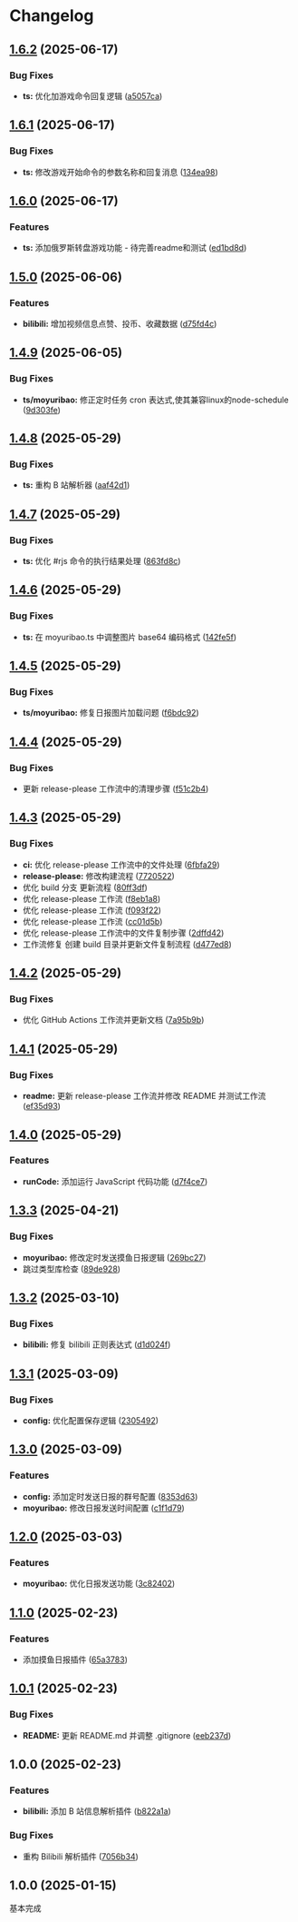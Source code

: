 # Changelog

## [1.6.2](https://github.com/jacksixth/karin-plugin-jacksixth-app/compare/v1.6.1...v1.6.2) (2025-06-17)


### Bug Fixes

* **ts:** 优化加游戏命令回复逻辑 ([a5057ca](https://github.com/jacksixth/karin-plugin-jacksixth-app/commit/a5057ca03dacdc81e12ff23b738eefcb303c84fa))

## [1.6.1](https://github.com/jacksixth/karin-plugin-jacksixth-app/compare/v1.6.0...v1.6.1) (2025-06-17)


### Bug Fixes

* **ts:** 修改游戏开始命令的参数名称和回复消息 ([134ea98](https://github.com/jacksixth/karin-plugin-jacksixth-app/commit/134ea98143234755b53fc569b6df87a1be98158f))

## [1.6.0](https://github.com/jacksixth/karin-plugin-jacksixth-app/compare/v1.5.0...v1.6.0) (2025-06-17)


### Features

* **ts:** 添加俄罗斯转盘游戏功能 - 待完善readme和测试 ([ed1bd8d](https://github.com/jacksixth/karin-plugin-jacksixth-app/commit/ed1bd8d1e62787d1324d5021dc9d1d63cdb4f44e))

## [1.5.0](https://github.com/jacksixth/karin-plugin-jacksixth-app/compare/v1.4.9...v1.5.0) (2025-06-06)


### Features

* **bilibili:** 增加视频信息点赞、投币、收藏数据 ([d75fd4c](https://github.com/jacksixth/karin-plugin-jacksixth-app/commit/d75fd4cc07146e946ab97322adf8c7d74a2185d6))

## [1.4.9](https://github.com/jacksixth/karin-plugin-jacksixth-app/compare/v1.4.8...v1.4.9) (2025-06-05)


### Bug Fixes

* **ts/moyuribao:** 修正定时任务 cron 表达式,使其兼容linux的node-schedule ([9d303fe](https://github.com/jacksixth/karin-plugin-jacksixth-app/commit/9d303febce5f0d1e15ee5f3b7415822664321c59))

## [1.4.8](https://github.com/jacksixth/karin-plugin-jacksixth-app/compare/v1.4.7...v1.4.8) (2025-05-29)


### Bug Fixes

* **ts:** 重构 B 站解析器 ([aaf42d1](https://github.com/jacksixth/karin-plugin-jacksixth-app/commit/aaf42d1314aa379241052030158e49ef4ca662a8))

## [1.4.7](https://github.com/jacksixth/karin-plugin-jacksixth-app/compare/v1.4.6...v1.4.7) (2025-05-29)


### Bug Fixes

* **ts:** 优化 #rjs 命令的执行结果处理 ([863fd8c](https://github.com/jacksixth/karin-plugin-jacksixth-app/commit/863fd8c068bda955e674567a9b193896d66ed88a))

## [1.4.6](https://github.com/jacksixth/karin-plugin-jacksixth-app/compare/v1.4.5...v1.4.6) (2025-05-29)


### Bug Fixes

* **ts:** 在 moyuribao.ts 中调整图片 base64 编码格式 ([142fe5f](https://github.com/jacksixth/karin-plugin-jacksixth-app/commit/142fe5feddf1150ba89324d3ecab20dd1e241cf7))

## [1.4.5](https://github.com/jacksixth/karin-plugin-jacksixth-app/compare/v1.4.4...v1.4.5) (2025-05-29)


### Bug Fixes

* **ts/moyuribao:** 修复日报图片加载问题 ([f6bdc92](https://github.com/jacksixth/karin-plugin-jacksixth-app/commit/f6bdc921449a6160250fd91706837ce33f7986f8))

## [1.4.4](https://github.com/jacksixth/karin-plugin-jacksixth-app/compare/v1.4.3...v1.4.4) (2025-05-29)


### Bug Fixes

* 更新 release-please 工作流中的清理步骤 ([f51c2b4](https://github.com/jacksixth/karin-plugin-jacksixth-app/commit/f51c2b4d954f5e4d147b6b231ddb1bc73dc6801b))

## [1.4.3](https://github.com/jacksixth/karin-plugin-jacksixth-app/compare/v1.4.2...v1.4.3) (2025-05-29)


### Bug Fixes

* **ci:** 优化 release-please 工作流中的文件处理 ([6fbfa29](https://github.com/jacksixth/karin-plugin-jacksixth-app/commit/6fbfa29b9b444db14cd4484b9b2be6aebaeafcc2))
* **release-please:** 修改构建流程 ([7720522](https://github.com/jacksixth/karin-plugin-jacksixth-app/commit/7720522415b905847167c24d112309d9fc907fd7))
* 优化 build 分支 更新流程 ([80ff3df](https://github.com/jacksixth/karin-plugin-jacksixth-app/commit/80ff3df16f75484f8ec6eda1fd8bd127100f6bb5))
* 优化 release-please 工作流 ([f8eb1a8](https://github.com/jacksixth/karin-plugin-jacksixth-app/commit/f8eb1a82460b582d236e2b903928c1593cdecf9a))
* 优化 release-please 工作流 ([f093f22](https://github.com/jacksixth/karin-plugin-jacksixth-app/commit/f093f223a9ea444ea958a782b1c982b3802ac78c))
* 优化 release-please 工作流 ([cc01d5b](https://github.com/jacksixth/karin-plugin-jacksixth-app/commit/cc01d5b93852c1c4fa432f2b2c574e98e569dadc))
* 优化 release-please 工作流中的文件复制步骤 ([2dffd42](https://github.com/jacksixth/karin-plugin-jacksixth-app/commit/2dffd422a5150f913adee7f2634d83d376ecac27))
* 工作流修复 创建 build 目录并更新文件复制流程 ([d477ed8](https://github.com/jacksixth/karin-plugin-jacksixth-app/commit/d477ed8ec79c98979b728555d9a2ae5895679a08))

## [1.4.2](https://github.com/jacksixth/karin-plugin-jacksixth-app/compare/v1.4.1...v1.4.2) (2025-05-29)


### Bug Fixes

* 优化 GitHub Actions 工作流并更新文档 ([7a95b9b](https://github.com/jacksixth/karin-plugin-jacksixth-app/commit/7a95b9bdc8dc5fc7164394f6f836bdc68a747b6d))

## [1.4.1](https://github.com/jacksixth/karin-plugin-forMyself/compare/v1.4.0...v1.4.1) (2025-05-29)


### Bug Fixes

* **readme:** 更新 release-please 工作流并修改 README 并测试工作流 ([ef35d93](https://github.com/jacksixth/karin-plugin-forMyself/commit/ef35d93ca243c61012b9e2f83a9f3b214afb558d))

## [1.4.0](https://github.com/jacksixth/karin-plugin-forMyself/compare/v1.3.3...v1.4.0) (2025-05-29)


### Features

* **runCode:** 添加运行 JavaScript 代码功能 ([d7f4ce7](https://github.com/jacksixth/karin-plugin-forMyself/commit/d7f4ce7914188c6602a12588b194774be4acb9c3))

## [1.3.3](https://github.com/jacksixth/karin-plugin-forMyself/compare/v1.3.2...v1.3.3) (2025-04-21)


### Bug Fixes

* **moyuribao:** 修改定时发送摸鱼日报逻辑 ([269bc27](https://github.com/jacksixth/karin-plugin-forMyself/commit/269bc2789f2ded26267e05d25bba8e120f397094))
* 跳过类型库检查 ([89de928](https://github.com/jacksixth/karin-plugin-forMyself/commit/89de9288f0f42906c0efb8f10e28e612b9c810a5))

## [1.3.2](https://github.com/jacksixth/karin-plugin-forMyself/compare/v1.3.1...v1.3.2) (2025-03-10)


### Bug Fixes

* **bilibili:** 修复 bilibili 正则表达式 ([d1d024f](https://github.com/jacksixth/karin-plugin-forMyself/commit/d1d024f9d65aa50dbeab1e848e1163652918d169))

## [1.3.1](https://github.com/jacksixth/karin-plugin-forMyself/compare/v1.3.0...v1.3.1) (2025-03-09)


### Bug Fixes

* **config:** 优化配置保存逻辑 ([2305492](https://github.com/jacksixth/karin-plugin-forMyself/commit/230549244d61c8ff9c92472ce371f47d6dd83a25))

## [1.3.0](https://github.com/jacksixth/karin-plugin-forMyself/compare/v1.2.0...v1.3.0) (2025-03-09)


### Features

* **config:** 添加定时发送日报的群号配置 ([8353d63](https://github.com/jacksixth/karin-plugin-forMyself/commit/8353d633a9d377e0af1d568ad5fa3003dda1d7ca))
* **moyuribao:** 修改日报发送时间配置 ([c1f1d79](https://github.com/jacksixth/karin-plugin-forMyself/commit/c1f1d79918571ad41a2d1b12300e83c747430eb5))

## [1.2.0](https://github.com/jacksixth/karin-plugin-forMyself/compare/v1.1.0...v1.2.0) (2025-03-03)


### Features

* **moyuribao:** 优化日报发送功能 ([3c82402](https://github.com/jacksixth/karin-plugin-forMyself/commit/3c82402adb56f607a42a5dc1cc60fb6286762d4c))

## [1.1.0](https://github.com/jacksixth/karin-plugin-forMyself/compare/v1.0.1...v1.1.0) (2025-02-23)


### Features

* 添加摸鱼日报插件 ([65a3783](https://github.com/jacksixth/karin-plugin-forMyself/commit/65a37834d0d11bb446be5fc492004e8048a5b62d))

## [1.0.1](https://github.com/jacksixth/karin-plugin-forMyself/compare/v1.0.0...v1.0.1) (2025-02-23)


### Bug Fixes

* **README:** 更新 README.md 并调整 .gitignore ([eeb237d](https://github.com/jacksixth/karin-plugin-forMyself/commit/eeb237da7c20599cd7fd15d792d7e91a54b3a4bd))

## 1.0.0 (2025-02-23)


### Features

* **bilibili:** 添加 B 站信息解析插件 ([b822a1a](https://github.com/jacksixth/karin-plugin-forMyself/commit/b822a1a9a9c185293c74b8c87957676ee50034c4))


### Bug Fixes

* 重构 Bilibili 解析插件 ([7056b34](https://github.com/jacksixth/karin-plugin-forMyself/commit/7056b34b5a59f0910cadac987fed13e33301fede))

## 1.0.0 (2025-01-15)
基本完成
